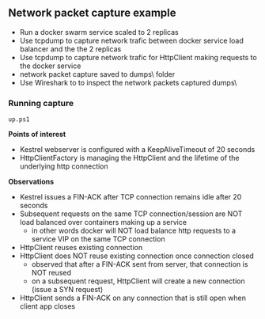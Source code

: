 ## Network packet capture example

* Run a docker swarm service scaled to 2 replicas
* Use tcpdump to capture network trafic between docker service load balancer and the the 2 replicas
* Use tcpdump to capture network trafic for HttpClient making requests to the docker service
* network packet capture saved to dumps\ folder
* Use Wireshark to to inspect the network packets captured dumps\

### Running capture

`up.ps1`

**Points of interest**
* Kestrel webserver is configured with a KeepAliveTimeout of 20 seconds
* HttpClientFactory is managing the HttpClient and the lifetime of the underlying http connection

**Observations**

* Kestrel issues a FIN-ACK after TCP connection remains idle after 20 seconds
* Subsequent requests on the same TCP connection/session are NOT load balanced over containers making up a service
    * in other words docker will NOT load balance http requests to a service VIP on the same TCP connection
* HttpClient reuses existing connection
* HttpClient does NOT reuse existing connection once connection closed
    * observed that after a FIN-ACK sent from server, that connection is NOT reused
    * on a subsequent request, HttpClient will create a new connection (issue a SYN request)
* HttpClient sends a FIN-ACK on any connection that is still open when client app closes


